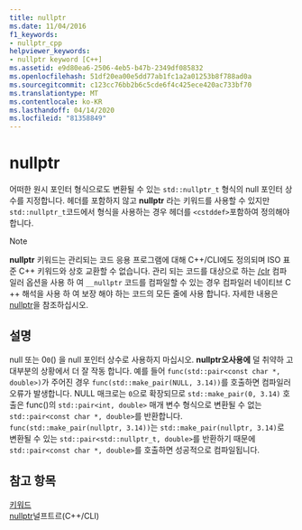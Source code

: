 ```yaml
---
title: nullptr
ms.date: 11/04/2016
f1_keywords:
- nullptr_cpp
helpviewer_keywords:
- nullptr keyword [C++]
ms.assetid: e9d80ea6-2506-4eb5-b47b-2349df085832
ms.openlocfilehash: 51df20ea00e5dd77ab1fc1a2a01253b8f788ad0a
ms.sourcegitcommit: c123cc76bb2b6c5cde6f4c425ece420ac733bf70
ms.translationtype: MT
ms.contentlocale: ko-KR
ms.lasthandoff: 04/14/2020
ms.locfileid: "81358849"
---
```

# <a name="nullptr"></a>nullptr

어떠한 원시 포인터 형식으로도 변환될 수 있는 `std::nullptr_t` 형식의 null 포인터 상수를 지정합니다.  헤더를 포함하지 않고 **nullptr** 라는 키워드를 사용할 수 있지만 `std::nullptr_t`코드에서 형식을 사용하는 경우 헤더를 `<cstddef>`포함하여 정의해야합니다.

> [!NOTE]
> **nullptr** 키워드는 관리되는 코드 응용 프로그램에 대해 C++/CLI에도 정의되며 ISO 표준 C++ 키워드와 상호 교환할 수 없습니다. 관리 되는 코드를 대상으로 하는 [/clr](../build/reference/clr-common-language-runtime-compilation.md) 컴파일러 옵션을 사용 하 여 `__nullptr` 코드를 컴파일할 수 있는 경우 컴파일러 네이티브 C ++ 해석을 사용 하 여 보장 해야 하는 코드의 모든 줄에 사용 합니다. 자세한 내용은 [nullptr](../extensions/nullptr-cpp-component-extensions.md)을 참조하십시오.

## <a name="remarks"></a>설명

null 또는 0`0`() 을 null 포인터 상수로 사용하지 마십시오. **nullptr오사용에** 덜 취약하 고 대부분의 상황에서 더 잘 작동 합니다.  예를 들어 `func(std::pair<const char *, double>)`가 주어진 경우 `func(std::make_pair(NULL, 3.14))`를 호출하면 컴파일러 오류가 발생합니다.  NULL 매크로는 `0`으로 확장되므로 `std::make_pair(0, 3.14)` 호출은 func()의 `std::pair<int, double>` 매개 변수 형식으로 변환될 수 없는 `std::pair<const char *, double>`를 반환합니다.  `func(std::make_pair(nullptr, 3.14))`는 `std::make_pair(nullptr, 3.14)`로 변환될 수 있는 `std::pair<std::nullptr_t, double>`를 반환하기 때문에 `std::pair<const char *, double>`를 호출하면 성공적으로 컴파일됩니다.

## <a name="see-also"></a>참고 항목

[키워드](../cpp/keywords-cpp.md)<br/>
[nullptr](../extensions/nullptr-cpp-component-extensions.md)널프트르(C++/CLI)
